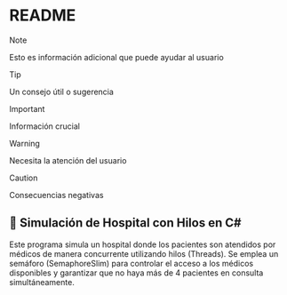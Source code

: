 # README

> [!NOTE]
> Esto es información adicional que puede ayudar al usuario

> [!TIP]
> Un consejo útil o sugerencia

> [!IMPORTANT]
> Información crucial

> [!WARNING]
> Necesita la atención del usuario

> [!CAUTION]
> Consecuencias negativas

## 🏥 Simulación de Hospital con Hilos en C#
Este programa simula un hospital donde los pacientes son atendidos por médicos de manera concurrente utilizando hilos (Threads). Se emplea un semáforo (SemaphoreSlim) para controlar el acceso a los médicos disponibles y garantizar que no haya más de 4 pacientes en consulta simultáneamente.
